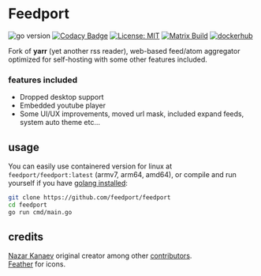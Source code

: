 # Feedport
![go version](https://img.shields.io/badge/go%20-1.22.4-blue)
[![Codacy Badge](https://app.codacy.com/project/badge/Grade/702dd365f16246acb1f591c70fb57f8b)](https://app.codacy.com/gh/feedport/feedport/dashboard?utm_source=gh&utm_medium=referral&utm_content=&utm_campaign=Badge_grade)
[![License: MIT](https://img.shields.io/badge/license-MIT-yellow.svg)](https://opensource.org/licenses/MIT)
[![Matrix Build](https://github.com/feedport/feedport/actions/workflows/build.yml/badge.svg)](https://github.com/feedport/feedport/actions/workflows/build.yml)
[![dockerhub](etc/dockerhub.png)](https://hub.docker.com/r/feedport/feedport/)

Fork of **yarr** (yet another rss reader), web-based feed/atom aggregator optimized for self-hosting with some other features included.

### features included
- Dropped desktop support
- Embedded youtube player
- Some UI/UX improvements, moved url mask, included expand feeds, system auto theme etc...

## usage

You can easily use containered version for linux at `feedport/feedport:latest` (armv7, arm64, amd64), or compile and run yourself if you have [golang installed](https://go.dev/doc/install):

```bash
git clone https://github.com/feedport/feedport
cd feedport
go run cmd/main.go
```

## credits

[Nazar Kanaev](https://github.com/nkanaev) original creator among other  [contributors](https://github.com/nkanaev/yarr/graphs/contributors).<br>
[Feather](http://feathericons.com/) for icons.
